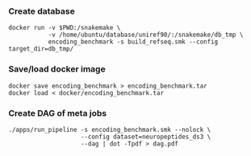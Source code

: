 ### Create database

```shell script
docker run -v $PWD:/snakemake \  
           -v /home/ubuntu/database/uniref90/:/snakemake/db_tmp \
           encoding_benchmark -s build_refseq.smk --config target_dir=db_tmp/  
```

### Save/load docker image

```shell script
docker save encoding_benchmark > encoding_benchmark.tar
docker load < docker/encoding_benchmark.tar
```

### Create DAG of meta jobs

```shell script
./apps/run_pipeline -s encoding_benchmark.smk --nolock \ 
                    --config dataset=neuropeptides_ds3 \ 
                    --dag | dot -Tpdf > dag.pdf
```